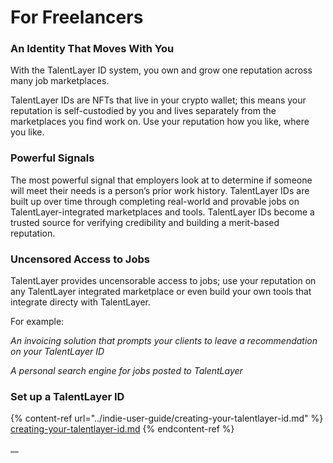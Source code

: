 # For Freelancers

### An Identity That Moves With You

With the TalentLayer ID system, you own and grow one reputation across many job marketplaces.

TalentLayer IDs are NFTs that live in your crypto wallet; this means your reputation is self-custodied by you and lives separately from the marketplaces you find work on. Use your reputation how you like, where you like.

### Powerful Signals

The most powerful signal that employers look at to determine if someone will meet their needs is a person’s prior work history. TalentLayer IDs are built up over time through completing real-world and provable jobs on TalentLayer-integrated marketplaces and tools. TalentLayer IDs become a trusted source for verifying credibility and building a merit-based reputation.

### Uncensored Access to Jobs

TalentLayer provides uncensorable access to jobs; use your reputation on any TalentLayer integrated marketplace or even build your own tools that integrate directy with TalentLayer.

For example:

_An invoicing solution that prompts your clients to leave a recommendation on your TalentLayer ID_

_A personal search engine for jobs posted to TalentLayer_

### Set up a TalentLayer ID

{% content-ref url="../indie-user-guide/creating-your-talentlayer-id.md" %}
[creating-your-talentlayer-id.md](../indie-user-guide/creating-your-talentlayer-id.md)
{% endcontent-ref %}

__
